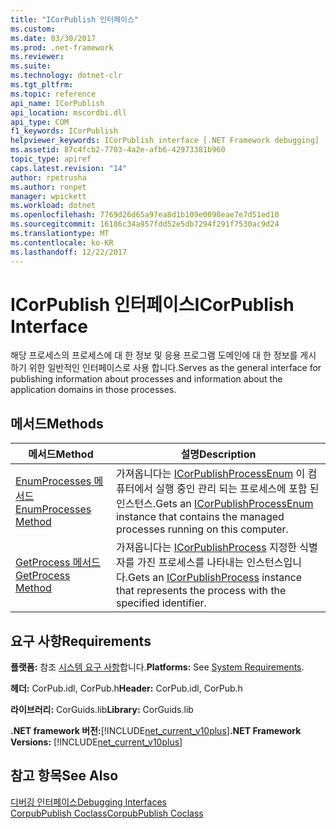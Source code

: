 ```yaml
---
title: "ICorPublish 인터페이스"
ms.custom: 
ms.date: 03/30/2017
ms.prod: .net-framework
ms.reviewer: 
ms.suite: 
ms.technology: dotnet-clr
ms.tgt_pltfrm: 
ms.topic: reference
api_name: ICorPublish
api_location: mscordbi.dll
api_type: COM
f1_keywords: ICorPublish
helpviewer_keywords: ICorPublish interface [.NET Framework debugging]
ms.assetid: 87c4fcb2-7703-4a2e-afb6-42973381b960
topic_type: apiref
caps.latest.revision: "14"
author: rpetrusha
ms.author: ronpet
manager: wpickett
ms.workload: dotnet
ms.openlocfilehash: 7769d26d65a97ea8d1b109e0098eae7e7d51ed10
ms.sourcegitcommit: 16186c34a957fdd52e5db7294f291f7530ac9d24
ms.translationtype: MT
ms.contentlocale: ko-KR
ms.lasthandoff: 12/22/2017
---
```

# <a name="icorpublish-interface"></a><span data-ttu-id="83f7b-102">ICorPublish 인터페이스</span><span class="sxs-lookup"><span data-stu-id="83f7b-102">ICorPublish Interface</span></span>
<span data-ttu-id="83f7b-103">해당 프로세스의 프로세스에 대 한 정보 및 응용 프로그램 도메인에 대 한 정보를 게시 하기 위한 일반적인 인터페이스로 사용 합니다.</span><span class="sxs-lookup"><span data-stu-id="83f7b-103">Serves as the general interface for publishing information about processes and information about the application domains in those processes.</span></span>  
  
## <a name="methods"></a><span data-ttu-id="83f7b-104">메서드</span><span class="sxs-lookup"><span data-stu-id="83f7b-104">Methods</span></span>  
  
|<span data-ttu-id="83f7b-105">메서드</span><span class="sxs-lookup"><span data-stu-id="83f7b-105">Method</span></span>|<span data-ttu-id="83f7b-106">설명</span><span class="sxs-lookup"><span data-stu-id="83f7b-106">Description</span></span>|  
|------------|-----------------|  
|[<span data-ttu-id="83f7b-107">EnumProcesses 메서드</span><span class="sxs-lookup"><span data-stu-id="83f7b-107">EnumProcesses Method</span></span>](../../../../docs/framework/unmanaged-api/debugging/icorpublish-enumprocesses-method.md)|<span data-ttu-id="83f7b-108">가져옵니다는 [ICorPublishProcessEnum](../../../../docs/framework/unmanaged-api/debugging/icorpublishprocessenum-interface.md) 이 컴퓨터에서 실행 중인 관리 되는 프로세스에 포함 된 인스턴스.</span><span class="sxs-lookup"><span data-stu-id="83f7b-108">Gets an [ICorPublishProcessEnum](../../../../docs/framework/unmanaged-api/debugging/icorpublishprocessenum-interface.md) instance that contains the managed processes running on this computer.</span></span>|  
|[<span data-ttu-id="83f7b-109">GetProcess 메서드</span><span class="sxs-lookup"><span data-stu-id="83f7b-109">GetProcess Method</span></span>](../../../../docs/framework/unmanaged-api/debugging/icorpublish-getprocess-method.md)|<span data-ttu-id="83f7b-110">가져옵니다는 [ICorPublishProcess](../../../../docs/framework/unmanaged-api/debugging/icorpublishprocess-interface.md) 지정한 식별자를 가진 프로세스를 나타내는 인스턴스입니다.</span><span class="sxs-lookup"><span data-stu-id="83f7b-110">Gets an [ICorPublishProcess](../../../../docs/framework/unmanaged-api/debugging/icorpublishprocess-interface.md) instance that represents the process with the specified identifier.</span></span>|  
  
## <a name="requirements"></a><span data-ttu-id="83f7b-111">요구 사항</span><span class="sxs-lookup"><span data-stu-id="83f7b-111">Requirements</span></span>  
 <span data-ttu-id="83f7b-112">**플랫폼:** 참조 [시스템 요구 사항](../../../../docs/framework/get-started/system-requirements.md)합니다.</span><span class="sxs-lookup"><span data-stu-id="83f7b-112">**Platforms:** See [System Requirements](../../../../docs/framework/get-started/system-requirements.md).</span></span>  
  
 <span data-ttu-id="83f7b-113">**헤더:** CorPub.idl, CorPub.h</span><span class="sxs-lookup"><span data-stu-id="83f7b-113">**Header:** CorPub.idl, CorPub.h</span></span>  
  
 <span data-ttu-id="83f7b-114">**라이브러리:** CorGuids.lib</span><span class="sxs-lookup"><span data-stu-id="83f7b-114">**Library:** CorGuids.lib</span></span>  
  
 <span data-ttu-id="83f7b-115">**.NET framework 버전:**[!INCLUDE[net_current_v10plus](../../../../includes/net-current-v10plus-md.md)]</span><span class="sxs-lookup"><span data-stu-id="83f7b-115">**.NET Framework Versions:** [!INCLUDE[net_current_v10plus](../../../../includes/net-current-v10plus-md.md)]</span></span>  
  
## <a name="see-also"></a><span data-ttu-id="83f7b-116">참고 항목</span><span class="sxs-lookup"><span data-stu-id="83f7b-116">See Also</span></span>  
 [<span data-ttu-id="83f7b-117">디버깅 인터페이스</span><span class="sxs-lookup"><span data-stu-id="83f7b-117">Debugging Interfaces</span></span>](../../../../docs/framework/unmanaged-api/debugging/debugging-interfaces.md)  
 [<span data-ttu-id="83f7b-118">CorpubPublish Coclass</span><span class="sxs-lookup"><span data-stu-id="83f7b-118">CorpubPublish Coclass</span></span>](../../../../docs/framework/unmanaged-api/debugging/corpubpublish-coclass.md)
